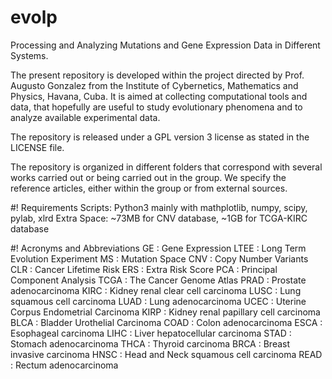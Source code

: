 # evolp
Processing and Analyzing Mutations and Gene Expression Data in Different Systems.

The present repository is developed within the project directed by 
Prof. Augusto Gonzalez from the Institute of Cybernetics, 
Mathematics and Physics, Havana, Cuba. It is aimed at collecting 
computational tools and data, that hopefully are useful to study 
evolutionary phenomena and to analyze available experimental data.

The repository is released under a GPL version 3 license as 
stated in the LICENSE file.

The repository is organized in different folders that correspond
with several works carried out or being carried out in the group.
We specify the reference articles, either within the group or
from external sources.

#! Requirements
Scripts: Python3 mainly with mathplotlib, numpy, scipy, pylab, xlrd
Extra Space: ~73MB for CNV database, ~1GB for TCGA-KIRC database

#! Acronyms and Abbreviations
GE   : Gene Expression
LTEE : Long Term Evolution Experiment
MS   : Mutation Space
CNV  : Copy Number Variants
CLR  : Cancer Lifetime Risk
ERS  : Extra Risk Score
PCA  : Principal Component Analysis
TCGA : The Cancer Genome Atlas 
PRAD : Prostate adenocarcinoma
KIRC : Kidney renal clear cell carcinoma
LUSC : Lung squamous cell carcinoma
LUAD : Lung adenocarcinoma
UCEC : Uterine Corpus Endometrial Carcinoma
KIRP : Kidney renal papillary cell carcinoma
BLCA : Bladder Urothelial Carcinoma
COAD : Colon adenocarcinoma
ESCA : Esophageal carcinoma
LIHC : Liver hepatocellular carcinoma
STAD : Stomach adenocarcinoma
THCA : Thyroid carcinoma
BRCA : Breast invasive carcinoma
HNSC : Head and Neck squamous cell carcinoma
READ : Rectum adenocarcinoma

